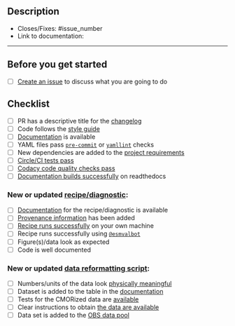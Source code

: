 <!--
    Thank you for contributing to our project!

    Please do not delete this text completely, but read the text below and keep
    items that seem relevant. If in doubt, just keep everything and add your
    own text at the top, a reviewer will update the checklist for you.

    While the checklist is intended to be filled in by the technical and scientific
    reviewers, it is the responsibility of the author of the pull request to make
    sure all items on it are properly implemented.
-->

## Description

<!--
    Describe the idea of your changes here to communicate why we should accept
    this pull request and what problem it solves.

    Before you start, please read our [contribution guidelines](https://docs.esmvaltool.org/en/latest/community/introduction.html).

    Please fill in the GitHub issue that is closed by this pull request, e.g. Closes #1903
-->
- Closes/Fixes: #issue_number
- Link to documentation:

* * *

## Before you get started

<!--
    Please discuss your idea with the development team before getting started,
    to avoid disappointment or unnecessary work later. The way to do this is
    to open a new issue on GitHub.
-->

- [ ] [Create an issue](https://github.com/ESMValGroup/ESMValTool/issues) to discuss what you are going to do

## Checklist

- [ ] PR has a descriptive title for the [changelog](https://docs.esmvaltool.org/en/latest/changelog.html)
- [ ] Code follows the [style guide](https://docs.esmvaltool.org/en/latest/community/introduction.html#code-style)
- [ ] [Documentation](https://docs.esmvaltool.org/en/latest/community/introduction.html#documentation) is available
- [ ] YAML files pass [`pre-commit`](https://esmvaltool--1924.org.readthedocs.build/en/1924/community/introduction.html#pre-commit) or [`yamllint`](https://esmvaltool--1924.org.readthedocs.build/en/1924/community/introduction.html#yaml) checks
- [ ] New dependencies are added to the [project requirements](https://esmvaltool--1924.org.readthedocs.build/en/1924/community/diagnostic.html#additional-dependencies)
- [ ] [Circle/CI tests pass](https://esmvaltool--1924.org.readthedocs.build/en/1924/community/introduction.html#Branches-pull-requests-and-code-review)
- [ ] [Codacy code quality checks pass]((https://esmvaltool--1924.org.readthedocs.build/en/1924/community/introduction.html#Branches-pull-requests-and-code-review))
- [ ] [Documentation builds successfully](https://esmvaltool--1924.org.readthedocs.build/en/1924/community/introduction.html#Branches-pull-requests-and-code-review) on readthedocs

### New or updated [recipe/diagnostic](https://docs.esmvaltool.org/en/latest/community/diagnostic.html):

- [ ] [Documentation](https://docs.esmvaltool.org/en/latest/community/diagnostic.html#documentation) for the recipe/diagnostic is available
- [ ] [Provenance information](https://docs.esmvaltool.org/en/latest/community/diagnostic.html#recording-provenance) has been added
- [ ] [Recipe runs successfully](https://esmvaltool--1924.org.readthedocs.build/en/1924/community/review.html#run-recipe) on your own machine
- [ ] Recipe runs successfully using [`@esmvalbot`](https://github.com/apps/esmvalbot)
- [ ] Figure(s)/data look as expected
- [ ] Code is well documented

### New or updated [data reformatting script](https://docs.esmvaltool.org/en/latest/develop/dataset.html):

- [ ] Numbers/units of the data look [physically meaningful](https://docs.esmvaltool.org/en/latest/develop/dataset.html#???)
- [ ] Dataset is added to the table in the [documentation](https://docs.esmvaltool.org/en/latest/input.html#supported-datasets)
- [ ] Tests for the CMORized data are [available](https://docs.esmvaltool.org/en/latest/develop/dataset.html#test-the-cmorized-dataset)
- [ ] Clear instructions to obtain [the data are available](https://docs.esmvaltool.org/en/latest/develop/dataset.html#???)
- [ ] Data set is added to the [OBS data pool](https://docs.esmvaltool.org/en/latest/develop/dataset.html#???)

<!--
If you need help with any of the items on the checklists above, please do not hesitate to ask by commenting in the issue or pull request.
-->
